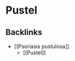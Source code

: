 # Pustel

## Backlinks
* [[Psoriasis pustulosa]]
	* [[Pustel]]

<!-- {BearID:650CAC70-DE8D-41CA-99C8-E2213ED15894-959-000006F4E3AFF821} -->
